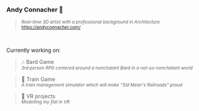 ### Andy Connacher 👋
> <sup>*Real-time 3D artist with a professional background in Architecture*\
https://andyconnacher.com/</sup>

</br>

Currently working on:



> 🎶 Bard Game\
> <sup>*3rd person RPG centered around a nonchalant Bard in a not-so-nonchalant world*</sup>


> 🚅 Train Game\
> <sup>*A train management simulator which will make "Sid Meier's Railroads" proud*</sup>


> 👀 VR projects\
> <sup>*Modelling my flat in VR*</sup>
